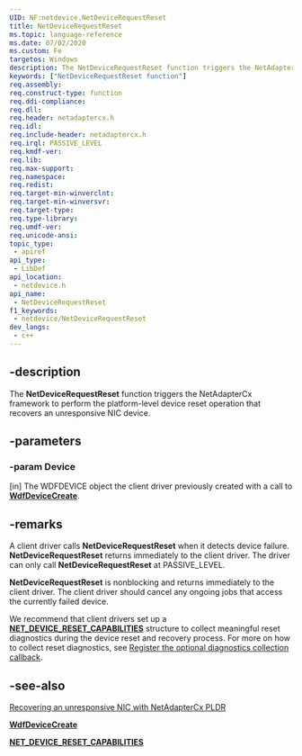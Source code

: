 ```yaml
---
UID: NF:netdevice.NetDeviceRequestReset
title: NetDeviceRequestReset
ms.topic: language-reference
ms.date: 07/02/2020
ms.custom: Fe
targetos: Windows
description: The NetDeviceRequestReset function triggers the NetAdapterCx framework to perform the platform-level device reset operation that recovers an unresponsive NIC device.
keywords: ["NetDeviceRequestReset function"]
req.assembly:
req.construct-type: function
req.ddi-compliance:
req.dll:
req.header: netadaptercx.h
req.idl:
req.include-header: netadaptercx.h
req.irql: PASSIVE_LEVEL
req.kmdf-ver:
req.lib:
req.max-support:
req.namespace:
req.redist:
req.target-min-winverclnt:
req.target-min-winversvr:
req.target-type:
req.type-library:
req.umdf-ver:
req.unicode-ansi:
topic_type:
 - apiref
api_type:
 - LibDef
api_location:
 - netdevice.h
api_name:
 - NetDeviceRequestReset
f1_keywords:
 - netdevice/NetDeviceRequestReset
dev_langs:
 - c++
---
```


## -description

The **NetDeviceRequestReset** function triggers the NetAdapterCx framework to perform the platform-level device reset operation that recovers an unresponsive NIC device.

## -parameters

### -param Device

[in] The WDFDEVICE object the client driver previously created with a call to [**WdfDeviceCreate**](../wdfdevice/nf-wdfdevice-wdfdevicecreate.md).

## -remarks

A client driver calls **NetDeviceRequestReset** when it detects device failure. **NetDeviceRequestReset** returns immediately to the client driver. The driver can only call **NetDeviceRequestReset** at PASSIVE_LEVEL.

**NetDeviceRequestReset** is nonblocking and returns immediately to the client driver. The client driver should cancel any ongoing jobs that access the currently failed device.

We recommend that client drivers set up a [**NET_DEVICE_RESET_CAPABILITIES**](ns-netdevice-net_device_reset_capabilities.md) structure to collect meaningful reset diagnostics during the device reset and recovery process.
For more on how to collect reset diagnostics, see [Register the optional diagnostics collection callback](/windows-hardware/drivers/netcx/platform-level-device-reset/#register-the-optional-diagnostics-collection-callback).

## -see-also

[Recovering an unresponsive NIC with NetAdapterCx PLDR](/windows-hardware/drivers/netcx/platform-level-device-reset/)

[**WdfDeviceCreate**](../wdfdevice/nf-wdfdevice-wdfdevicecreate.md)

[**NET_DEVICE_RESET_CAPABILITIES**](ns-netdevice-net_device_reset_capabilities.md)
